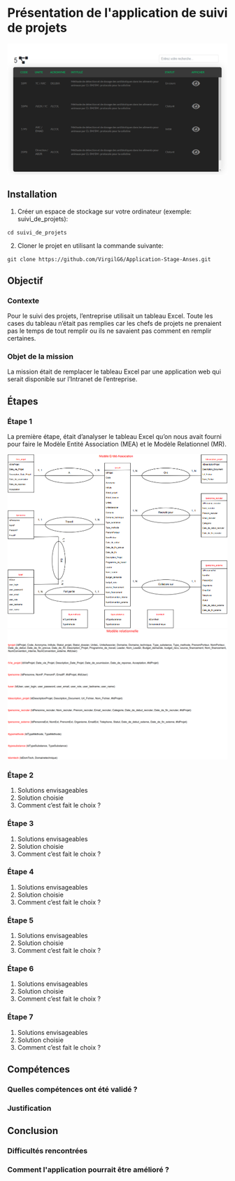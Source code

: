 # Présentation de l'application de suivi de projets
![alt text](https://github.com/VirgilG6/Application-Stage-Anses/blob/master/assets/accueil.png)

## Installation
1. Créer un espace de stockage sur votre ordinateur (exemple: suivi_de_projets):
```
cd suivi_de_projets
```

2. Cloner le projet en utilisant la commande suivante: 
```
git clone https://github.com/VirgilG6/Application-Stage-Anses.git
```

## Objectif
### Contexte
Pour le suivi des projets, l’entreprise utilisait un tableau Excel. Toute les cases du tableau n’était pas remplies car les chefs de projets ne prenaient pas le temps de tout remplir ou ils ne savaient pas comment en remplir certaines.

### Objet de la mission
La mission était de remplacer le tableau Excel par une application web qui serait disponible sur l’Intranet de l’entreprise.


## Étapes
### Étape 1
La première étape, était d’analyser le tableau Excel qu’on nous avait fourni pour faire le Modèle Entité Association (MEA) et le Modèle Relationnel (MR).

![alt text](https://github.com/VirgilG6/Application-Stage-Anses/blob/master/assets/MEA.png)
![alt text](https://github.com/VirgilG6/Application-Stage-Anses/blob/master/assets/MR.png)

### Étape 2
1. Solutions envisageables
2. Solution choisie
3. Comment c’est fait le choix ?
### Étape 3
1. Solutions envisageables
2. Solution choisie
3. Comment c’est fait le choix ?
### Étape 4
1. Solutions envisageables
2. Solution choisie
3. Comment c’est fait le choix ?
### Étape 5
1. Solutions envisageables
2. Solution choisie
3. Comment c’est fait le choix ?
### Étape 6
1. Solutions envisageables
2. Solution choisie
3. Comment c’est fait le choix ?
### Étape 7
1. Solutions envisageables
2. Solution choisie
3. Comment c’est fait le choix ?

## Compétences
### Quelles compétences ont été validé ?
### Justification

## Conclusion
### Difficultés rencontrées
### Comment l'application pourrait être amélioré ?

